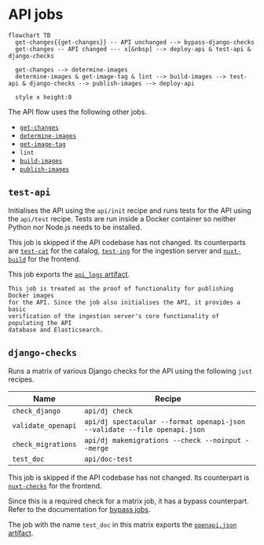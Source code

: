 # API jobs

```{mermaid}
flowchart TB
  get-changes{{get-changes}} -- API unchanged --> bypass-django-checks
  get-changes -- API changed --- x[&nbsp] --> deploy-api & test-api & django-checks

  get-changes --> determine-images
  determine-images & get-image-tag & lint --> build-images --> test-api & django-checks --> publish-images --> deploy-api

  style x height:0
```

The API flow uses the following other jobs.

- [`get-changes`](/meta/ci_cd/jobs/preparation.md#get-changes)
- [`determine-images`](/meta/ci_cd/jobs/docker_preparation.md#determine-images)
- [`get-image-tag`](/meta/ci_cd/jobs/preparation.md#get-image-tag)
- `lint`
- [`build-images`](/meta/ci_cd/jobs/docker_preparation.md#build-images)
- [`publish-images`](/meta/ci_cd/jobs/docker_publishing.md#publish-images)

## `test-api`

Initialises the API using the `api/init` recipe and runs tests for the API using
the `api/test` recipe. Tests are run inside a Docker container so neither Python
nor Node.js needs to be installed.

This job is skipped if the API codebase has not changed. Its counterparts are
[`test-cat`](/meta/ci_cd/jobs/catalog.md#test-cat) for the catalog,
[`test-ing`](/meta/ci_cd/jobs/ingestion_server.md#test-ing) for the ingestion
server and [`nuxt-build`](/meta/ci_cd/jobs/frontend.md#nuxt-build) for the
frontend.

This job exports the [`api_logs` artifact](/meta/ci_cd/artifacts.md#logs).

```{note}
This job is treated as the proof of functionality for publishing Docker images
for the API. Since the job also initialises the API, it provides a basic
verification of the ingestion server's core functionality of populating the API
database and Elasticsearch.
```

## `django-checks`

Runs a matrix of various Django checks for the API using the following `just`
recipes.

| Name               | Recipe                                                                    |
| ------------------ | ------------------------------------------------------------------------- |
| `check_django`     | `api/dj check`                                                            |
| `validate_openapi` | `api/dj spectacular --format openapi-json --validate --file openapi.json` |
| `check_migrations` | `api/dj makemigrations --check --noinput --merge`                         |
| `test_doc`         | `api/doc-test`                                                            |

This job is skipped if the API codebase has not changed. Its counterpart is
[`nuxt-checks`](/meta/ci_cd/jobs/frontend.md#nuxt-checks) for the frontend.

Since this is a required check for a matrix job, it has a bypass counterpart.
Refer to the documentation for [bypass jobs](/meta/ci_cd/flow.md#bypass-jobs).

The job with the name `test_doc` in this matrix exports the
[`openapi.json` artifact](/meta/ci_cd/artifacts.md#documentation).
